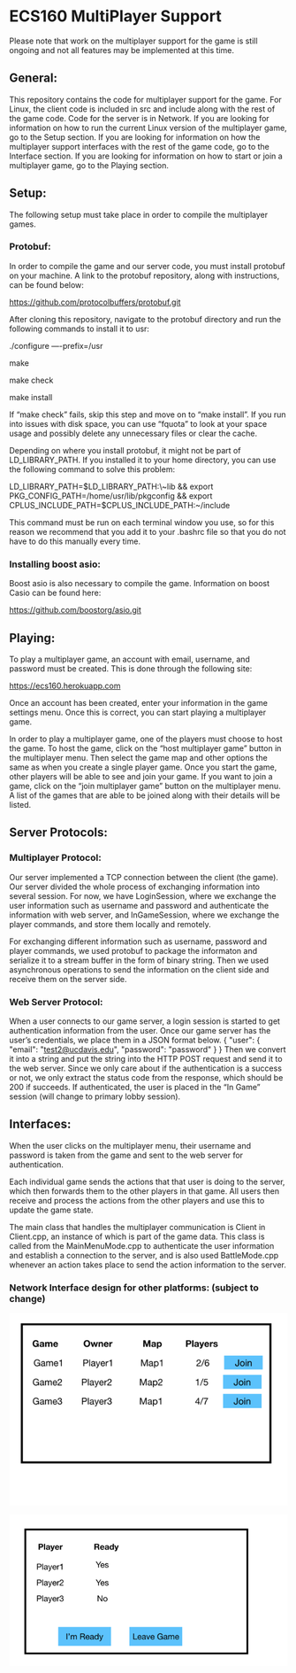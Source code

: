 # ECS160 MultiPlayer Support

Please note that work on the multiplayer support for the game is still ongoing and not all features may be implemented at this time. 


## General:
This repository contains the code for multiplayer support for the game. For Linux, the client code is included in src and include along with the rest of the game code. Code for the server is in Network. If you are looking for information on how to run the current Linux version of the multiplayer game, go to the Setup section. If you are looking for information on how the multiplayer support interfaces with the rest of the game code, go to the Interface section. If you are looking for information on how to start or join a multiplayer game, go to the Playing section.
 

## Setup:

The following setup must take place in order to compile the multiplayer games.

### Protobuf:
In order to compile the game and our server code, you must install protobuf on your machine. A link to the protobuf repository, along with instructions, can be found below: 

https://github.com/protocolbuffers/protobuf.git

After cloning this repository, navigate to the protobuf directory and run the following commands to install it to usr:

./configure —-prefix=/usr

make

make check

make install

If “make check” fails, skip this step and move on to “make install”. If you run into issues with disk space, you can use “fquota” to look at your space usage and possibly delete any unnecessary files or clear the cache. 

Depending on where you install protobuf, it might not be part of LD_LIBRARY_PATH. If you installed it to your home directory, you can use the following command to solve this problem:

LD_LIBRARY_PATH=$LD_LIBRARY_PATH:\~lib && export PKG_CONFIG_PATH=/home/usr/lib/pkgconfig && export CPLUS_INCLUDE_PATH=$CPLUS_INCLUDE_PATH:\~/include

This command must be run on each terminal window you use, so for this reason we recommend that you add it to your .bashrc file so that you do not have to do this manually every time.

### Installing boost asio:
Boost asio is also necessary to compile the game. Information on boost Casio can be found here:

https://github.com/boostorg/asio.git


## Playing:

To play a multiplayer game, an account with email, username, and password must be created. This is done through the following site:

https://ecs160.herokuapp.com

Once an account has been created, enter your information in the game settings menu. Once this is correct, you can start playing a multiplayer game.

In order to play a multiplayer game, one of the players must choose to host the game. To host the game, click on the “host multiplayer game” button in the multiplayer menu. Then select the game  map and other options the same as when you create a single player game. Once you start the game, other players will be able to see and join your game. If you want to join a game, click on the “join multiplayer game” button on the multiplayer menu. A list of the games that are able to be joined along with their details will be listed. 

## Server Protocols:

### Multiplayer Protocol:
Our server implemented a TCP connection between the client (the game). Our server divided the whole process of exchanging information into several session. For now, we have LoginSession, where we exchange the user information such as username and password and authenticate the information with web server, and InGameSession, where we exchange the player commands, and store them locally and remotely.

For exchanging different information such as username, password and player commands, we used protobuf to package the informaton and serialize it to a stream buffer in the form of binary string. Then we used asynchronous operations to send the information on the client side and receive them on the server side.

### Web Server Protocol:
When a user connects to our game server, a login session is started to get authentication information from the user. Once our game server has the user’s credentials, we place them in a JSON format below.
{
	"user": {
		"email": "test2@ucdavis.edu",
		"password": "password"
	}
}
Then we convert it into a string and put the string into the HTTP POST request and send it to the web server. Since we only care about if the authentication is a success or not, we only extract the status code from the response, which should be 200 if succeeds. If authenticated, the user is placed in the “In Game” session (will change to primary lobby session).


## Interfaces:
When the user clicks on the multiplayer menu, their username and password is taken from the game and sent to the web server for authentication. 

Each individual game sends the actions that that user is doing to the server, which then forwards them to the other players in that game. All users then receive and process the actions from the other players and use this to update the game state.

The main class that handles the multiplayer communication is Client in Client.cpp, an instance of which is part of the game data. This class is called from the MainMenuMode.cpp to authenticate the user information and establish a connection to the server, and is also used BattleMode.cpp whenever an action takes place to send the action information to the server. 

### Network Interface design for other platforms: (subject to change)
![Current Design with the interface of finding games](Interface/FindGame.png?raw=true "Title")

![Current Design with the interface of waiting for a game to start](Interface/WaitInLobby.png?raw=true "Title")

